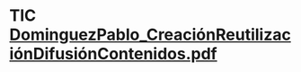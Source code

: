 # TIC [DominguezPablo_CreaciónReutilizaciónDifusiónContenidos.pdf](https://github.com/PabloDom/TIC/files/7402615/DominguezPablo_CreacionReutilizacionDifusionContenidos.pdf)
